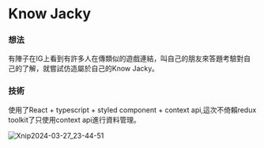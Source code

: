 # Know Jacky

### 想法

有陣子在IG上看到有許多人在傳類似的遊戲連結，叫自己的朋友來答題考驗對自己的了解，就嘗試仿造屬於自己的Know Jacky。

### 技術

使用了React + typescript + styled component + context api,這次不倚賴redux toolkit了只使用context api進行資料管理。


![Xnip2024-03-27_23-44-51](https://github.com/Jacky20000326/KnowJacky/assets/80142839/7be90fcc-ca0a-4dd4-b08f-3aa6ec7b025f)
